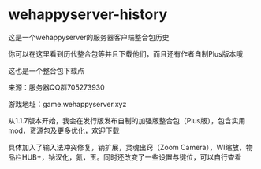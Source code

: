 # wehappyserver-history
这是一个wehappyserver的服务器客户端整合包历史

你可以在这里看到历代整合包等并且下载他们，而且还有作者自制Plus版本哦

这也是一个整合包下载点

来源：服务器QQ群705273930

游戏地址：game.wehappyserver.xyz

从1.1.7版本开始，我会在发行版发布自制的加强版整合包（Plus版），包含实用mod，资源包及更多优化，欢迎下载

具体加入了输入法冲突修复，钠扩展，灵魂出窍（Zoom Camera），WI缩放，物品栏HUB+，钠汉化，氪，玉。同时还改变了一些设置与键位，可以自行查看
